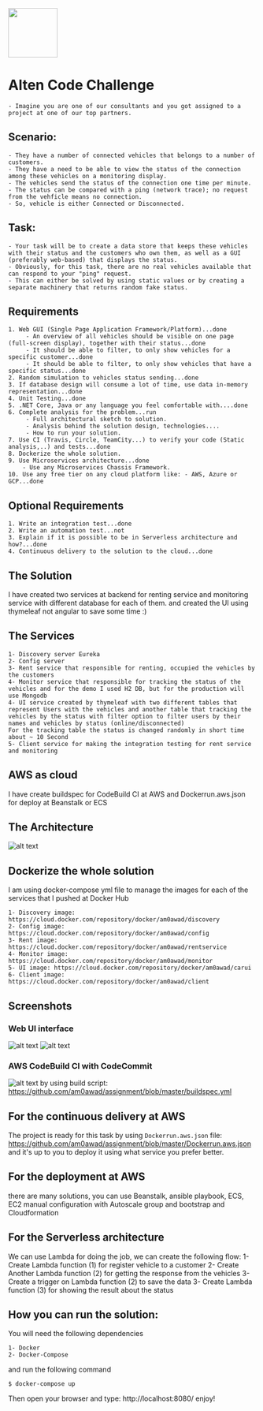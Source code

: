 <img src="https://github.com/am0awad/assignment/blob/master/images/screen_5.jpg" width="100">

# Alten Code Challenge

	- Imagine you are one of our consultants and you got assigned to a project at one of our top partners.

## Scenario:
	
	- They have a number of connected vehicles that belongs to a number of customers.
	- They have a need to be able to view the status of the connection among these vehicles on a monitoring display.
	- The vehicles send the status of the connection one time per minute.
	- The status can be compared with a ping (network trace); no request from the vehficle means no connection. 
	- So, vehicle is either Connected or Disconnected.

## Task:

	- Your task will be to create a data store that keeps these vehicles with their status and the customers who own them, as well as a GUI (preferably web-based) that displays the status.
	- Obviously, for this task, there are no real vehicles available that can respond to your "ping" request.
	- This can either be solved by using static values or by creating a separate machinery that returns random fake status.

## Requirements

	1. Web GUI (Single Page Application Framework/Platform)...done
		 - An overview of all vehicles should be visible on one page (full-screen display), together with their status...done
		 - It should be able to filter, to only show vehicles for a specific customer...done
		 - It should be able to filter, to only show vehicles that have a specific status...done
	2. Random simulation to vehicles status sending...done
	3. If database design will consume a lot of time, use data in-memory representation...done
	4. Unit Testing...done
	5. .NET Core, Java or any language you feel comfortable with....done
	6. Complete analysis for the problem...run
		 - Full architectural sketch to solution.
		 - Analysis behind the solution design, technologies....
		 - How to run your solution.
	7. Use CI (Travis, Circle, TeamCity...) to verify your code (Static analysis,..) and tests...done
	8. Dockerize the whole solution.
	9. Use Microservices architecture...done
		- Use any Microservices Chassis Framework.
	10. Use any free tier on any cloud platform like: - AWS, Azure or GCP...done

## Optional Requirements

	1. Write an integration test...done
	2. Write an automation test...not
	3. Explain if it is possible to be in Serverless architecture and how?...done
	4. Continuous delivery to the solution to the cloud...done

## The Solution
I have created two services at backend for renting service and monitoring service with different database for each of them.
and created the UI using thymeleaf not angular to save some time :)

## The Services

    1- Discovery server Eureka
    2- Config server
    3- Rent service that responsible for renting, occupied the vehicles by the customers
    4- Monitor service that responsible for tracking the status of the vehicles and for the demo I used H2 DB, but for the production will use Mongodb
    4- UI service created by thymeleaf with two different tables that represent Users with the vehicles and another table that tracking the vehicles by the status with filter option to filter users by their names and vehicles by status (online/disconnected)
    For the tracking table the status is changed randomly in short time about ~ 10 Second
    5- Client service for making the integration testing for rent service and monitoring
  
## AWS as cloud
I have create buildspec for CodeBuild CI at AWS and Dockerrun.aws.json for deploy at Beanstalk or ECS

## The Architecture

![alt text](https://github.com/am0awad/assignment/blob/master/images/screen_4.PNG)

## Dockerize the whole solution
I am using docker-compose yml file to manage the images for each of the services that I pushed at Docker Hub

    1- Discovery image: https://cloud.docker.com/repository/docker/am0awad/discovery
    2- Config image: https://cloud.docker.com/repository/docker/am0awad/config
    3- Rent image: https://cloud.docker.com/repository/docker/am0awad/rentservice
    4- Monitor image: https://cloud.docker.com/repository/docker/am0awad/monitor
    5- UI image: https://cloud.docker.com/repository/docker/am0awad/carui
    6- Client image: https://cloud.docker.com/repository/docker/am0awad/client

## Screenshots
### Web UI interface
![alt text](https://github.com/am0awad/assignment/blob/master/images/screen_1.PNG)
![alt text](https://github.com/am0awad/assignment/blob/master/images/screen_2.PNG)

### AWS CodeBuild CI with CodeCommit  
![alt text](https://github.com/am0awad/assignment/blob/master/images/screen_3.PNG)
by using build script: https://github.com/am0awad/assignment/blob/master/buildspec.yml

## For the continuous delivery at AWS
The project is ready for this task by using `Dockerrun.aws.json` file: https://github.com/am0awad/assignment/blob/master/Dockerrun.aws.json
and it's up to you to deploy it using what service you prefer better.

## For the deployment at AWS
there are many solutions, you can use Beanstalk, ansible playbook, ECS, EC2 manual configuration with Autoscale group and bootstrap and Cloudformation

## For the Serverless architecture
We can use Lambda for doing the job, we can create the following flow: 1- Create Lambda function (1) for register vehicle to a customer 2- Create Another Lambda function (2) for getting the response from the vehicles 3- Create a trigger on Lambda function (2) to save the data 3- Create Lambda function (3) for showing the result about the status

## How you can run the solution:
You will need the following dependencies

	1- Docker
	2- Docker-Compose
and run the following command

	$ docker-compose up

Then open your browser and type: http://localhost:8080/
enjoy!
